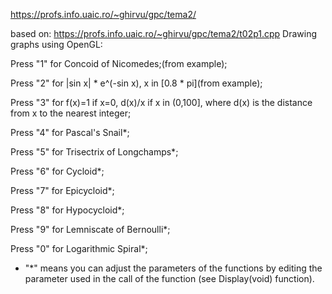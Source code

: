 https://profs.info.uaic.ro/~ghirvu/gpc/tema2/

based on: https://profs.info.uaic.ro/~ghirvu/gpc/tema2/t02p1.cpp
Drawing graphs using OpenGL:

Press "1" for Concoid of Nicomedes;(from example);

Press "2" for |sin x| * e^(-sin x), x in [0.8 * pi](from example);

Press "3" for f(x)=1 if x=0, d(x)/x if x in (0,100], where d(x) is the distance from x to the nearest integer;

Press "4" for Pascal's Snail*;

Press "5" for Trisectrix of Longchamps*;

Press "6" for Cycloid*;

Press "7" for Epicycloid*;

Press "8" for Hypocycloid*;

Press "9" for Lemniscate of Bernoulli*;

Press "0" for Logarithmic Spiral*;

* "*" means you can adjust the parameters of the functions by editing the parameter used in the call of the function (see Display(void) function).
